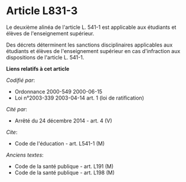 # Article L831-3

Le deuxième alinéa de l'article L. 541-1 est applicable aux étudiants et élèves de l'enseignement supérieur.

Des décrets déterminent les sanctions disciplinaires applicables aux étudiants et élèves de l'enseignement supérieur en cas
d'infraction aux dispositions de l'article L. 541-1.

**Liens relatifs à cet article**

_Codifié par_:

  - Ordonnance 2000-549 2000-06-15
  - Loi n°2003-339 2003-04-14 art. 1 (loi de ratification)

_Cité par_:

  - Arrêté du 24 décembre 2014 - art. 4 (V)

_Cite_:

  - Code de l'éducation - art. L541-1 (M)

_Anciens textes_:

  - Code de la santé publique - art. L191 (M)
  - Code de la santé publique - art. L198 (M)

